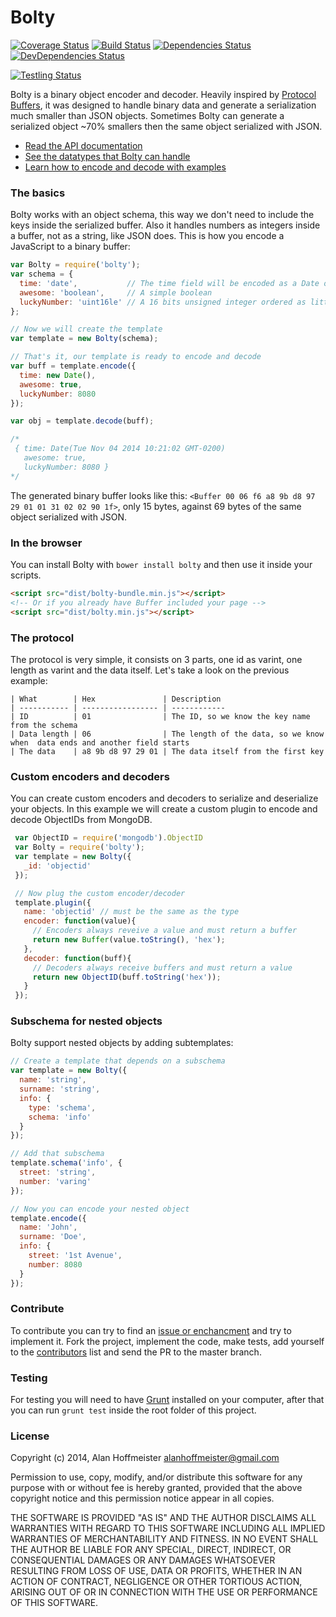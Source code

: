 # Bolty
[![Coverage Status](https://img.shields.io/coveralls/alanhoff/node-bolty.svg)](https://coveralls.io/r/alanhoff/node-bolty)
[![Build Status](https://secure.travis-ci.org/alanhoff/node-bolty.png)](https://travis-ci.org/alanhoff/node-bolty)
[![Dependencies Status](https://david-dm.org/alanhoff/node-bolty.png)](https://david-dm.org/alanhoff/node-bolty)
[![DevDependencies Status](https://david-dm.org/alanhoff/node-bolty/dev-status.png)](https://davhttps://developers.google.com/protocol-buffers/id-dm.org/alanhoff/node-bolty)

[![Testling Status](https://ci.testling.com/alanhoff/node-bolty.png)](https://ci.testling.com/alanhoff/node-bolty)

Bolty is a binary object encoder and decoder. Heavily inspired by
[Protocol Buffers][0], it was designed to handle binary data and generate a
serialization much smaller than JSON objects. Sometimes Bolty can generate a
serialized object ~70% smallers then the same object serialized with JSON.

* [Read the API documentation][1]
* [See the datatypes that Bolty can handle][2]
* [Learn how to encode and decode with examples][3]

### The basics

Bolty works with an object schema, this way we don't need to include the keys
inside the serialized buffer. Also it handles numbers as integers inside a
buffer, not as a string, like JSON does. This is how you encode a JavaScript
to a binary buffer:

```javascript
var Bolty = require('bolty');
var schema = {
  time: 'date',           // The time field will be encoded as a Date object
  awesome: 'boolean',     // A simple boolean
  luckyNumber: 'uint16le' // A 16 bits unsigned integer ordered as litte-endian
};

// Now we will create the template
var template = new Bolty(schema);

// That's it, our template is ready to encode and decode
var buff = template.encode({
  time: new Date(),
  awesome: true,
  luckyNumber: 8080
});

var obj = template.decode(buff);

/*
 { time: Date(Tue Nov 04 2014 10:21:02 GMT-0200)
   awesome: true,
   luckyNumber: 8080 }
*/
```

The generated binary buffer looks like this: `<Buffer 00 06 f6 a8 9b d8 97 29 01 01 31 02 02 90 1f>`,
only 15 bytes, against 69 bytes of the same object serialized with JSON.

### In the browser

You can install Bolty with `bower install bolty` and then use it inside
your scripts.

```html
<script src="dist/bolty-bundle.min.js"></script>
<!-- Or if you already have Buffer included your page -->
<script src="dist/bolty.min.js"></script>
```

### The protocol

The protocol is very simple, it consists on 3 parts, one id as varint, one
length as varint and the data itself. Let's take a look on the previous
example:

```
| What        | Hex               | Description
| ----------- | ----------------- | ------------
| ID          | 01                | The ID, so we know the key name from the schema
| Data length | 06                | The length of the data, so we know when  data ends and another field starts
| The data    | a8 9b d8 97 29 01 | The data itself from the first key
```

### Custom encoders and decoders

You can create custom encoders and decoders to serialize and deserialize your
objects. In this example we will create a custom plugin to encode and decode
ObjectIDs from MongoDB.

```javascript
 var ObjectID = require('mongodb').ObjectID
 var Bolty = require('bolty');
 var template = new Bolty({
   _id: 'objectid'
 });

 // Now plug the custom encoder/decoder
 template.plugin({
   name: 'objectid' // must be the same as the type
   encoder: function(value){
     // Encoders always reveive a value and must return a buffer
     return new Buffer(value.toString(), 'hex');
   },
   decoder: function(buff){
     // Decoders always receive buffers and must return a value
     return new ObjectID(buff.toString('hex'));
   }
 });
```

### Subschema for nested objects

Bolty support nested objects by adding subtemplates:

```javascript
// Create a template that depends on a subschema
var template = new Bolty({
  name: 'string',
  surname: 'string',
  info: {
    type: 'schema',
    schema: 'info'
  }
});

// Add that subschema
template.schema('info', {
  street: 'string',
  number: 'varing'
});

// Now you can encode your nested object
template.encode({
  name: 'John',
  surname: 'Doe',
  info: {
    street: '1st Avenue',
    number: 8080
  }
});
```

### Contribute

To contribute you can try to find an [issue or enchancment][4] and try to
implement it. Fork the project, implement the code, make tests, add yourself
to the [contributors][5] list and send the PR to the master branch.

### Testing

For testing you will need to have [Grunt][6] installed on your computer, after
that you can run `grunt test` inside the root folder of this project.

### License

Copyright (c) 2014, Alan Hoffmeister <alanhoffmeister@gmail.com>

Permission to use, copy, modify, and/or distribute this software for any purpose
with or without fee is hereby granted, provided that the above copyright notice
and this permission notice appear in all copies.

THE SOFTWARE IS PROVIDED "AS IS" AND THE AUTHOR DISCLAIMS ALL WARRANTIES WITH
REGARD TO THIS SOFTWARE INCLUDING ALL IMPLIED WARRANTIES OF MERCHANTABILITY AND
FITNESS. IN NO EVENT SHALL THE AUTHOR BE LIABLE FOR ANY SPECIAL, DIRECT,
INDIRECT, OR CONSEQUENTIAL DAMAGES OR ANY DAMAGES WHATSOEVER RESULTING FROM LOSS
OF USE, DATA OR PROFITS, WHETHER IN AN ACTION OF CONTRACT, NEGLIGENCE OR OTHER
TORTIOUS ACTION, ARISING OUT OF OR IN CONNECTION WITH THE USE OR PERFORMANCE OF
THIS SOFTWARE.

[0]: https://developers.google.com/protocol-buffers/
[1]: docs/api.md
[2]: docs/encoders.md
[3]: examples
[4]: https://github.com/alanhoff/node-bolty/issues?q=is%3Aopen+is%3Aenchancement+is%3Abug
[5]: contributors.md
[6]: http://gruntjs.com/
